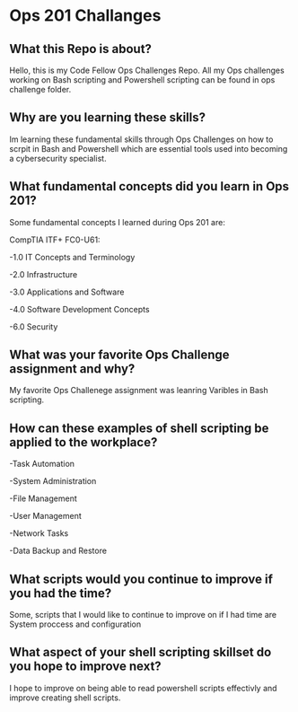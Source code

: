 # Ops 201 Challanges
## What this Repo is about?
Hello, this is my Code Fellow Ops Challenges Repo. All my Ops challenges working on Bash scripting and Powershell scripting can be found in  ops challenge folder.

## Why are you learning these skills?
Im learning these fundamental skills through Ops Challenges on how to scrpit in Bash and Powershell which are essential tools used into becoming a cybersecurity specialist.

## What fundamental concepts did you learn in Ops 201?
Some fundamental concepts I learned during Ops 201 are:

CompTIA ITF+ FC0-U61:

-1.0 IT Concepts and Terminology

-2.0 Infrastructure

-3.0 Applications and Software

-4.0 Software Development Concepts

-6.0 Security

## What was your favorite Ops Challenge assignment and why?
My favorite Ops Challenege assignment was leanring Varibles in Bash scripting.

## How can these examples of shell scripting be applied to the workplace?

-Task Automation

-System Administration

-File Management

-User Management

-Network Tasks

-Data Backup and Restore

## What scripts would you continue to improve if you had the time?
Some, scripts that I would like to continue to improve on if I had time are System proccess and configuration 

## What aspect of your shell scripting skillset do you hope to improve next?
I hope to improve on being able to read powershell scripts effectivly and improve creating shell scripts.
